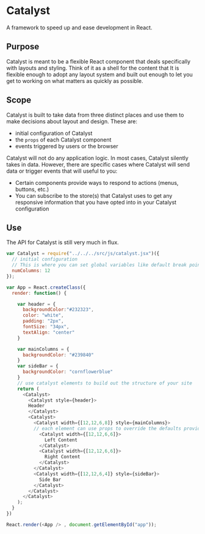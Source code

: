 # Catalyst

A framework to speed up and ease development in React.

## Purpose
Catalyst is meant to be a flexible React component that deals specifically with layouts and styling. Think of it as a shell for the content that  It is flexible enough to adopt any layout system and built out enough to let you get to working on what matters as quickly as possible.

## Scope
Catalyst is built to take data from three distinct places and use them to make decisions about layout and design. These are:
* initial configuration of Catalyst
* the `props` of each Catalyst component
* events triggered by users or the browser

Catalyst will not do any application logic. In most cases, Catalyst silently takes in data. However, there are specific cases where Catalyst will send data or trigger events that will useful to you:
* Certain components provide ways to respond to actions (menus, buttons, etc.)
* You can subscribe to the store(s) that Catalyst uses to get any responsive information that you have opted into in your Catalyst configuration

## Use
The API for Catalyst is still very much in flux.

```javascript
var Catalyst = require("../../../src/js/catalyst.jsx")({
  // initial configuration
  // This is where you can set global variables like default break points, number of columns and much more
  numColumns: 12
});

var App = React.createClass({
  render: function() {

    var header = {
      backgroundColor:"#232323",
      color: "white",
      padding: "2px",
      fontSize: "34px",
      textAlign: "center"
    }

    var mainColumns = {
      backgroundColor: "#239840"
    }
    var sideBar = {
      backgroundColor: "cornflowerblue"
    }
    // use catalyst elements to build out the structure of your site
    return (
      <Catalyst>
        <Catalyst style={header}>
        Header
        </Catalyst>
        <Catalyst>
          <Catalyst width={[12,12,6,8]} style={mainColumns}>
          // each element can use props to override the defaults provided above
            <Catalyst width={[12,12,6,6]}>
              Left Content
            </Catalyst>
            <Catalyst width={[12,12,6,6]}>
              Right Content
            </Catalyst>
          </Catalyst>
          <Catalyst width={[12,12,6,4]} style={sideBar}>
            Side Bar
          </Catalyst>
        </Catalyst>
      </Catalyst>
    );
  }
})

React.render(<App /> , document.getElementById("app"));
```
